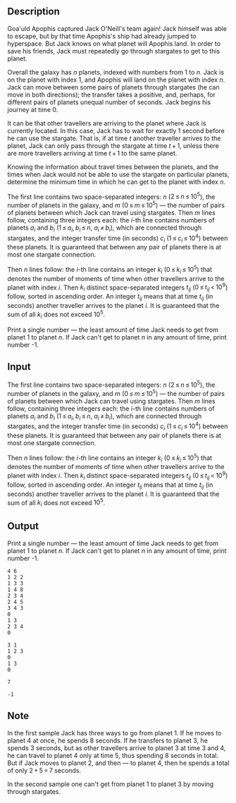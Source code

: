 ## Description

<div><p>Goa'uld Apophis captured Jack O'Neill's team again! Jack himself was able to escape, but by that time Apophis's ship had already jumped to hyperspace. But Jack knows on what planet will Apophis land. In order to save his friends, Jack must repeatedly go through stargates to get to this planet.</p><p>Overall the galaxy has <span class="tex-span"><i>n</i></span> planets, indexed with numbers from 1 to <span class="tex-span"><i>n</i></span>. Jack is on the planet with index 1, and Apophis will land on the planet with index <span class="tex-span"><i>n</i></span>. Jack can move between some pairs of planets through stargates (he can move in both directions); the transfer takes a positive, and, perhaps, for different pairs of planets unequal number of seconds. Jack begins his journey at time 0.</p><p>It can be that other travellers are arriving to the planet where Jack is currently located. In this case, Jack has to wait for exactly 1 second before he can use the stargate. That is, if at time <span class="tex-span"><i>t</i></span> another traveller arrives to the planet, Jack can only pass through the stargate at time <span class="tex-span"><i>t</i> + 1</span>, unless there are more travellers arriving at time <span class="tex-span"><i>t</i> + 1</span> to the same planet.</p><p>Knowing the information about travel times between the planets, and the times when Jack would not be able to use the stargate on particular planets, determine the minimum time in which he can get to the planet with index <span class="tex-span"><i>n</i></span>.</p></div><div class="input-specification"><p>The first line contains two space-separated integers: <span class="tex-span"><i>n</i></span> (<span class="tex-span">2 ≤ <i>n</i> ≤ 10<sup class="upper-index">5</sup></span>), the number of planets in the galaxy, and <span class="tex-span"><i>m</i></span> (<span class="tex-span">0 ≤ <i>m</i> ≤ 10<sup class="upper-index">5</sup></span>) — the number of pairs of planets between which Jack can travel using stargates. Then <span class="tex-span"><i>m</i></span> lines follow, containing three integers each: the <span class="tex-span"><i>i</i></span>-th line contains numbers of planets <span class="tex-span"><i>a</i><sub class="lower-index"><i>i</i></sub></span> and <span class="tex-span"><i>b</i><sub class="lower-index"><i>i</i></sub></span> (<span class="tex-span">1 ≤ <i>a</i><sub class="lower-index"><i>i</i></sub>, <i>b</i><sub class="lower-index"><i>i</i></sub> ≤ <i>n</i></span>, <span class="tex-span"><i>a</i><sub class="lower-index"><i>i</i></sub> ≠ <i>b</i><sub class="lower-index"><i>i</i></sub></span>), which are connected through stargates, and the integer transfer time (in seconds) <span class="tex-span"><i>c</i><sub class="lower-index"><i>i</i></sub></span> (<span class="tex-span">1 ≤ <i>c</i><sub class="lower-index"><i>i</i></sub> ≤ 10<sup class="upper-index">4</sup></span>) between these planets. It is guaranteed that between any pair of planets there is at most one stargate connection.</p><p>Then <span class="tex-span"><i>n</i></span> lines follow: the <span class="tex-span"><i>i</i></span>-th line contains an integer <span class="tex-span"><i>k</i><sub class="lower-index"><i>i</i></sub></span> (<span class="tex-span">0 ≤ <i>k</i><sub class="lower-index"><i>i</i></sub> ≤ 10<sup class="upper-index">5</sup></span>) that denotes the number of moments of time when other travellers arrive to the planet with index <span class="tex-span"><i>i</i></span>. Then <span class="tex-span"><i>k</i><sub class="lower-index"><i>i</i></sub></span> distinct space-separated integers <span class="tex-span"><i>t</i><sub class="lower-index"><i>ij</i></sub></span> (<span class="tex-span">0 ≤ <i>t</i><sub class="lower-index"><i>ij</i></sub> &lt; 10<sup class="upper-index">9</sup></span>) follow, sorted in ascending order. An integer <span class="tex-span"><i>t</i><sub class="lower-index"><i>ij</i></sub></span> means that at time <span class="tex-span"><i>t</i><sub class="lower-index"><i>ij</i></sub></span> (in seconds) another traveller arrives to the planet <span class="tex-span"><i>i</i></span>. It is guaranteed that the sum of all <span class="tex-span"><i>k</i><sub class="lower-index"><i>i</i></sub></span> does not exceed <span class="tex-span">10<sup class="upper-index">5</sup></span>.</p></div><div class="output-specification"><p>Print a single number — the least amount of time Jack needs to get from planet 1 to planet <span class="tex-span"><i>n</i></span>. If Jack can't get to planet <span class="tex-span"><i>n</i></span> in any amount of time, print number -1.</p></div>

## Input

<p>The first line contains two space-separated integers: <span class="tex-span"><i>n</i></span> (<span class="tex-span">2 ≤ <i>n</i> ≤ 10<sup class="upper-index">5</sup></span>), the number of planets in the galaxy, and <span class="tex-span"><i>m</i></span> (<span class="tex-span">0 ≤ <i>m</i> ≤ 10<sup class="upper-index">5</sup></span>) — the number of pairs of planets between which Jack can travel using stargates. Then <span class="tex-span"><i>m</i></span> lines follow, containing three integers each: the <span class="tex-span"><i>i</i></span>-th line contains numbers of planets <span class="tex-span"><i>a</i><sub class="lower-index"><i>i</i></sub></span> and <span class="tex-span"><i>b</i><sub class="lower-index"><i>i</i></sub></span> (<span class="tex-span">1 ≤ <i>a</i><sub class="lower-index"><i>i</i></sub>, <i>b</i><sub class="lower-index"><i>i</i></sub> ≤ <i>n</i></span>, <span class="tex-span"><i>a</i><sub class="lower-index"><i>i</i></sub> ≠ <i>b</i><sub class="lower-index"><i>i</i></sub></span>), which are connected through stargates, and the integer transfer time (in seconds) <span class="tex-span"><i>c</i><sub class="lower-index"><i>i</i></sub></span> (<span class="tex-span">1 ≤ <i>c</i><sub class="lower-index"><i>i</i></sub> ≤ 10<sup class="upper-index">4</sup></span>) between these planets. It is guaranteed that between any pair of planets there is at most one stargate connection.</p><p>Then <span class="tex-span"><i>n</i></span> lines follow: the <span class="tex-span"><i>i</i></span>-th line contains an integer <span class="tex-span"><i>k</i><sub class="lower-index"><i>i</i></sub></span> (<span class="tex-span">0 ≤ <i>k</i><sub class="lower-index"><i>i</i></sub> ≤ 10<sup class="upper-index">5</sup></span>) that denotes the number of moments of time when other travellers arrive to the planet with index <span class="tex-span"><i>i</i></span>. Then <span class="tex-span"><i>k</i><sub class="lower-index"><i>i</i></sub></span> distinct space-separated integers <span class="tex-span"><i>t</i><sub class="lower-index"><i>ij</i></sub></span> (<span class="tex-span">0 ≤ <i>t</i><sub class="lower-index"><i>ij</i></sub> &lt; 10<sup class="upper-index">9</sup></span>) follow, sorted in ascending order. An integer <span class="tex-span"><i>t</i><sub class="lower-index"><i>ij</i></sub></span> means that at time <span class="tex-span"><i>t</i><sub class="lower-index"><i>ij</i></sub></span> (in seconds) another traveller arrives to the planet <span class="tex-span"><i>i</i></span>. It is guaranteed that the sum of all <span class="tex-span"><i>k</i><sub class="lower-index"><i>i</i></sub></span> does not exceed <span class="tex-span">10<sup class="upper-index">5</sup></span>.</p>

## Output

<p>Print a single number — the least amount of time Jack needs to get from planet 1 to planet <span class="tex-span"><i>n</i></span>. If Jack can't get to planet <span class="tex-span"><i>n</i></span> in any amount of time, print number -1.</p>





```input1
4 6
1 2 2
1 3 3
1 4 8
2 3 4
2 4 5
3 4 3
0
1 3
2 3 4
0

```




```input2
3 1
1 2 3
0
1 3
0

```




```output1
7

```




```output2
-1

```



## Note

<p>In the first sample Jack has three ways to go from planet 1. If he moves to planet 4 at once, he spends 8 seconds. If he transfers to planet 3, he spends 3 seconds, but as other travellers arrive to planet 3 at time 3 and 4, he can travel to planet 4 only at time 5, thus spending 8 seconds in total. But if Jack moves to planet 2, and then — to planet 4, then he spends a total of only <span class="tex-span">2 + 5 = 7</span> seconds.</p><p>In the second sample one can't get from planet 1 to planet 3 by moving through stargates.</p>
